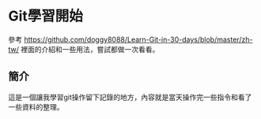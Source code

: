 # Git學習開始
參考 https://github.com/doggy8088/Learn-Git-in-30-days/blob/master/zh-tw/ 裡面的介紹和一些用法，嘗試都做一次看看。
## 簡介
這是一個讓我學習git操作留下記錄的地方，內容就是當天操作完一些指令和看了一些資料的整理。
